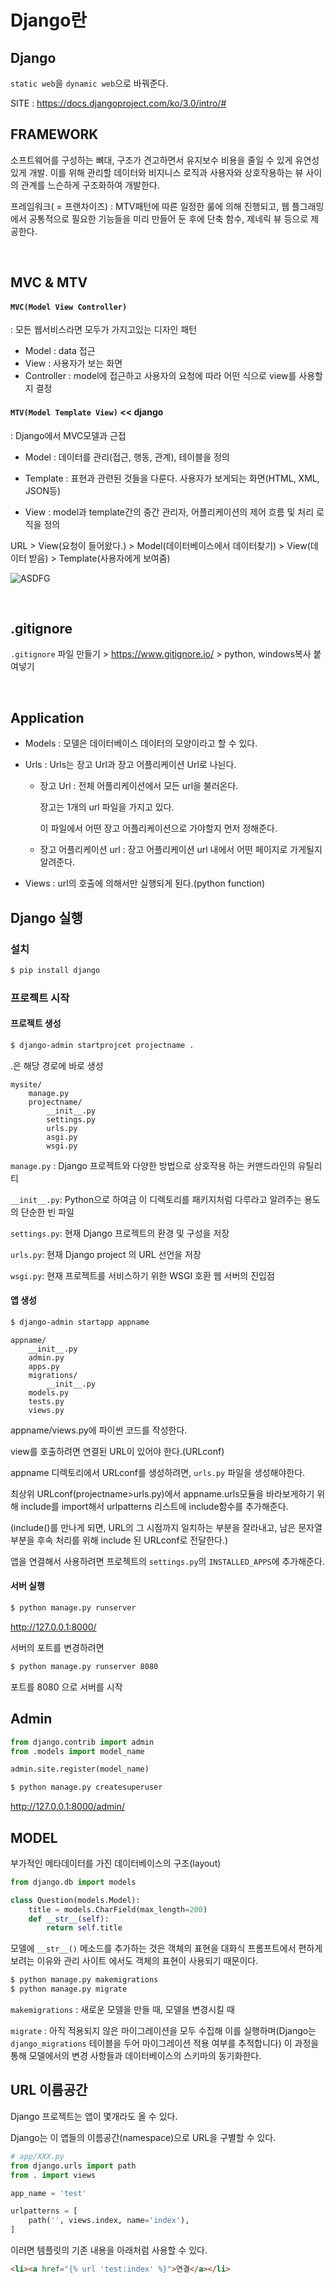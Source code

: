 # Django란

## Django

`static web`을 `dynamic web`으로 바꿔준다.

SITE : https://docs.djangoproject.com/ko/3.0/intro/#



## FRAMEWORK

소프트웨어를 구성하는 뼈대, 구조가 견고하면서 유지보수 비용을 줄일 수 있게 유연성있게 개발. 이를 위해 관리할 데이터와 비지니스 로직과 사용자와 상호작용하는 뷰 사이의 관계를 느슨하게 구조화하여 개발한다.

프레임워크( = 프랜차이즈) : MTV패턴에 따른 일정한 룰에 의해 진행되고, 웹 플그래밍에서 공통적으로 필요한 기능들을 미리 만들어 둔 후에 단축 함수, 제네릭 뷰 등으로 제공한다.

<br>



## MVC & MTV

#### `MVC(Model View Controller)` 

: 모든 웹서비스라면 모두가 가지고있는 디자인 패턴

- Model : data 접근
- View : 사용자가 보는 화면
- Controller : model에 접근하고 사용자의 요청에 따라 어떤 식으로 view를 사용할지 결정



#### `MTV(Model Template View)` << django

: Django에서 MVC모델과 근접

- Model : 데이터를 관리(접근, 행동, 관계), 테이블을 정의

- Template : 표현과 관련된 것들을 다룬다. 사용자가 보게되는 화면(HTML, XML, JSON등)

- View : model과 template간의 중간 관리자, 어플리케이션의 제어 흐름 및 처리 로직을 정의


URL > View(요청이 들어왔다.) > Model(데이터베이스에서 데이터찾기) > View(데이터 받음) > Template(사용자에게 보여줌)

![ASDFG](assets/ASDFG.PNG)

<br>



## .gitignore

`.gitignore` 파일 만들기 > https://www.gitignore.io/ > python, windows복사 붙여넣기

<br>





## Application

- Models : 모델은 데이터베이스 데이터의 모양이라고 할 수 있다. 

- Urls : Urls는 장고 Url과 장고 어플리케이션 Url로 나뉜다.

  - 장고 Url : 전체 어플리케이션에서 모든 url을 불러온다.

     장고는 1개의 url 파일을 가지고 있다. 

    이 파일에서 어떤 장고 어플리케이션으로 가야할지 먼저 정해준다. 

  - 장고 어플리케이션 url : 장고 어플리케이션 url 내에서 어떤 페이지로 가게될지 알려준다. 

- Views  : url의 호출에 의해서만 실행되게 된다.(python function)





## Django 실행

### 설치

```bash
$ pip install django
```



### 프로젝트 시작

#### 프로젝트 생성

```bash
$ django-admin startprojcet projectname .
```

.은 해당 경로에 바로 생성

```
mysite/
    manage.py   
    projectname/
        __init__.py
        settings.py
        urls.py
        asgi.py
        wsgi.py
```

`manage.py` : Django 프로젝트와 다양한 방법으로 상호작용 하는 커맨드라인의 유틸리티

`__init__.py`: Python으로 하여금 이 디렉토리를 패키지처럼 다루라고 알려주는 용도의 단순한 빈 파일

`settings.py`: 현재 Django 프로젝트의 환경 및 구성을 저장

`urls.py`: 현재 Django project 의 URL 선언을 저장

`wsgi.py`: 현재 프로젝트를 서비스하기 위한 WSGI 호환 웹 서버의 진입점





#### 앱 생성

```bash
$ django-admin startapp appname
```

```
appname/
    __init__.py
    admin.py
    apps.py
    migrations/
        __init__.py
    models.py
    tests.py
    views.py
```

appname/views.py에 파이썬 코드를 작성한다.

view를 호출하려면 연결된 URL이 있어야 한다.(URLconf)

appname 디렉토리에서 URLconf를 생성하려면, `urls.py` 파일을 생성해야한다.

최상위 URLconf(projectname>urls.py)에서 appname.urls모듈을 바라보게하기 위해 include를 import해서 urlpatterns 리스트에 include함수를 추가해준다.

(include()를 만나게 되면, URL의 그 시점까지 일치하는 부분을 잘라내고, 남은 문자열 부분을 후속 처리를 위해 include 된 URLconf로 전달한다.)

앱을 연결해서 사용하려면 프로젝트의 `settings.py`의 `INSTALLED_APPS`에 추가해준다.





#### 서버 실행

```BASH
$ python manage.py runserver
```

http://127.0.0.1:8000/ 

서버의 포트를 변경하려면

```bash
$ python manage.py runserver 8080
```

포트를 8080 으로 서버를 시작





## Admin

```python
from django.contrib import admin
from .models import model_name

admin.site.register(model_name)
```

```BASH
$ python manage.py createsuperuser
```

http://127.0.0.1:8000/admin/



## MODEL

부가적인 메타데이터를 가진 데이터베이스의 구조(layout)

```python
from django.db import models

class Question(models.Model):
    title = models.CharField(max_length=200)
    def __str__(self):
        return self.title
```

모델에 `__str__()` 메소드를 추가하는 것은 객체의 표현을 대화식 프롬프트에서 편하게 보려는 이유와 관리 사이트 에서도 객체의 표현이 사용되기 때문이다.

```bash
$ python manage.py makemigrations
$ python manage.py migrate
```

`makemigrations` : 새로운 모델을 만들 때, 모델을 변경시킬 때

`migrate` : 아직 적용되지 않은 마이그레이션을 모두 수집해 이를 실행하며(Django는 `django_migrations` 테이블을 두어 마이그레이션 적용 여부를 추적합니다) 이 과정을 통해 모델에서의 변경 사항들과 데이터베이스의 스키마의 동기화한다.





## URL 이름공간

Django 프로젝트는 앱이 몇개라도 올 수 있다.

Django는 이 앱들의 이름공간(namespace)으로 URL을 구별할 수 있다.

```python
# app/XXX.py
from django.urls import path
from . import views

app_name = 'test'

urlpatterns = [
    path('', views.index, name='index'),
]
```

이러면 템플릿의 기존 내용을 아래처럼 사용할 수 있다.

```html
<li><a href="{% url 'test:index' %}">연결</a></li>
```



